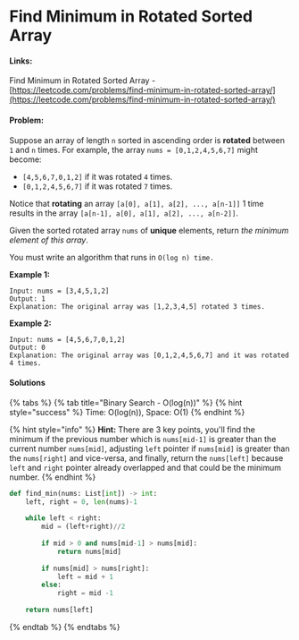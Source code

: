 # Find Minimum in Rotated Sorted Array

#### Links:

Find Minimum in Rotated Sorted Array -[ ](https://leetcode.com/problems/maximum-subarray/)[https://leetcode.com/problems/find-minimum-in-rotated-sorted-array/](https://leetcode.com/problems/find-minimum-in-rotated-sorted-array/)

#### Problem:

Suppose an array of length `n` sorted in ascending order is **rotated** between `1` and `n` times. For example, the array `nums = [0,1,2,4,5,6,7]` might become:

* `[4,5,6,7,0,1,2]` if it was rotated `4` times.
* `[0,1,2,4,5,6,7]` if it was rotated `7` times.

Notice that **rotating** an array `[a[0], a[1], a[2], ..., a[n-1]]` 1 time results in the array `[a[n-1], a[0], a[1], a[2], ..., a[n-2]]`.

Given the sorted rotated array `nums` of **unique** elements, return _the minimum element of this array_.

You must write an algorithm that runs in `O(log n) time.`

**Example 1:**

```
Input: nums = [3,4,5,1,2]
Output: 1
Explanation: The original array was [1,2,3,4,5] rotated 3 times.
```

**Example 2:**

```
Input: nums = [4,5,6,7,0,1,2]
Output: 0
Explanation: The original array was [0,1,2,4,5,6,7] and it was rotated 4 times.
```

#### Solutions

{% tabs %}
{% tab title="Binary Search - O(log(n))" %}
{% hint style="success" %}
Time: O(log(n)), Space: O(1)
{% endhint %}

{% hint style="info" %}
**Hint:** There are 3 key points, you'll find the minimum if the previous number which is `nums[mid-1]` is greater than the current number `nums[mid]`, adjusting `left` pointer if `nums[mid]` is greater than the `nums[right]` and vice-versa, and finally, return the `nums[left]` because `left` and `right` pointer already overlapped and that could be the minimum number.
{% endhint %}

```python
def find_min(nums: List[int]) -> int:
    left, right = 0, len(nums)-1
    
    while left < right:
        mid = (left+right)//2
        
        if mid > 0 and nums[mid-1] > nums[mid]:
            return nums[mid]
        
        if nums[mid] > nums[right]:
            left = mid + 1
        else:
            right = mid -1 
            
    return nums[left]
```
{% endtab %}
{% endtabs %}
